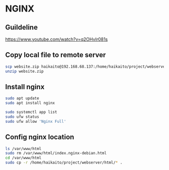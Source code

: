 # NGINX
## Guildeline
https://www.youtube.com/watch?v=q2OHvlr081s

## Copy local file to remote server
```bash
scp website.zip haikaito@192.168.68.137:/home/haikaito/project/webserver/website.zip
unzip website.zip
```

## Install nginx
```bash
sudo apt update
sudo apt install nginx

sudo systemctl app list
sudo ufw status
sudo ufw allow 'Nginx Full'
```

## Config nginx location
```bash
ls /var/www/html
sudo rm /var/www/html/index.nginx-debian.html
cd /var/www/html
sudo cp -r /home/haikaito/project/webserver/html/* .
```
